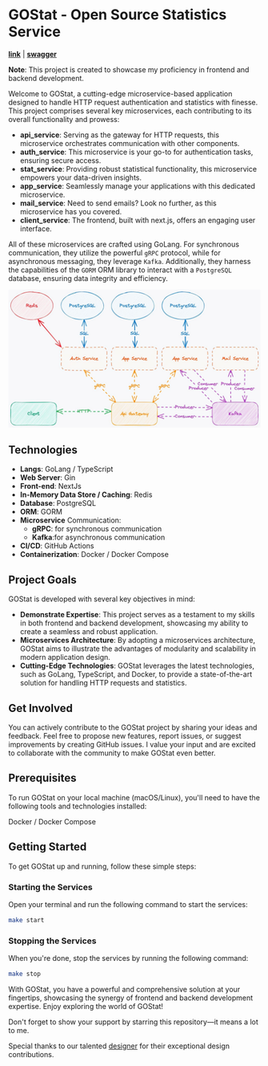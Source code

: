 # GOStat - Open Source Statistics Service

**[link](https://gostat.app/)** | **[swagger](https://gostat.app/api/docs/)**

**Note**: This project is created to showcase my proficiency in frontend and backend development.

Welcome to GOStat, a cutting-edge microservice-based application designed to handle HTTP request authentication and statistics with finesse. This project comprises several key microservices, each contributing to its overall functionality and prowess:

- **api_service**: Serving as the gateway for HTTP requests, this microservice orchestrates communication with other components.
- **auth_service**: This microservice is your go-to for authentication tasks, ensuring secure access.
- **stat_service**: Providing robust statistical functionality, this microservice empowers your data-driven insights.
- **app_service**: Seamlessly manage your applications with this dedicated microservice.
- **mail_service**: Need to send emails? Look no further, as this microservice has you covered.
- **client_service**: The frontend, built with next.js, offers an engaging user interface.

All of these microservices are crafted using GoLang. For synchronous communication, they utilize the powerful `gRPC` protocol, while for asynchronous messaging, they leverage `Kafka`. Additionally, they harness the capabilities of the `GORM` ORM library to interact with a `PostgreSQL` database, ensuring data integrity and efficiency.


![scheme](./doc/assets/scheme.jpg)

## Technologies

- **Langs**: GoLang / TypeScript
- **Web Server**: Gin
- **Front-end**: NextJs
- **In-Memory Data Store / Caching**: Redis
- **Database**: PostgreSQL
- **ORM**: GORM
- **Microservice** Communication: 
  - **gRPC**: for synchronous communication
  - **Kafka**:for asynchronous communication
- **CI/CD**: GitHub Actions
- **Containerization**: Docker / Docker Compose

## Project Goals

GOStat is developed with several key objectives in mind:

- **Demonstrate Expertise**: This project serves as a testament to my skills in both frontend and backend development, showcasing my ability to create a seamless and robust application.
- **Microservices Architecture**: By adopting a microservices architecture, GOStat aims to illustrate the advantages of modularity and scalability in modern application design.
- **Cutting-Edge Technologies**: GOStat leverages the latest technologies, such as GoLang, TypeScript, and Docker, to provide a state-of-the-art solution for handling HTTP requests and statistics.

## Get Involved

You can actively contribute to the GOStat project by sharing your ideas and feedback. Feel free to propose new features, report issues, or suggest improvements by creating GitHub issues. I value your input and are excited to collaborate with the community to make GOStat even better.

## Prerequisites

To run GOStat on your local machine (macOS/Linux), you'll need to have the following tools and technologies installed:

Docker / Docker Compose

## Getting Started

To get GOStat up and running, follow these simple steps:

### Starting the Services

Open your terminal and run the following command to start the services:

```sh
make start
```

### Stopping the Services

When you're done, stop the services by running the following command:

```sh
make stop
```

With GOStat, you have a powerful and comprehensive solution at your fingertips, showcasing the synergy of frontend and backend development expertise. Enjoy exploring the world of GOStat!

Don't forget to show your support by starring this repository—it means a lot to me. 

Special thanks to our talented [designer](https://www.behance.net/taisia_pro) for their exceptional design contributions.
